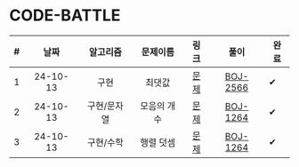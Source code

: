 # CODE-BATTLE

|  #  |   날짜   |  알고리즘   |  문제이름   |                     링크                     |                                                                       풀이                                                                       | 완료 |
| :-: | :------: | :---------: | :---------: | :------------------------------------------: | :----------------------------------------------------------------------------------------------------------------------------------------------: | ---- |
|  1  | 24-10-13 |    구현     |   최댓값    | [문제](https://www.acmicpc.net/problem/2566) |          [BOJ-2566](https://github.com/Hugekyung/code-battle/blob/main/baekjoon/%EA%B5%AC%ED%98%84/%EC%B5%9C%EB%8C%93%EA%B0%92_2566.py)          | ✔    |
|  2  | 24-10-13 | 구현/문자열 | 모음의 개수 | [문제](https://www.acmicpc.net/problem/1264) | [BOJ-1264](https://github.com/Hugekyung/code-battle/blob/main/baekjoon/%EA%B5%AC%ED%98%84/%EB%AA%A8%EC%9D%8C%EC%9D%98%EA%B0%9C%EC%88%98_1264.py) | ✔    |
|  3  | 24-10-13 |  구현/수학  |  행렬 덧셈  | [문제](https://www.acmicpc.net/problem/2738) | [BOJ-1264](https://github.com/Hugekyung/code-battle/blob/main/baekjoon/%EA%B5%AC%ED%98%84/%EB%AA%A8%EC%9D%8C%EC%9D%98%EA%B0%9C%EC%88%98_1264.py) | ✔    |
